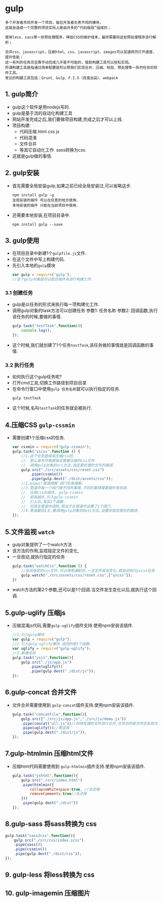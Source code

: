 # gulp
```
多个开发者共同开发一个项目，每位开发者负责不同的模块，
这就会造成一个完整的项目实际上是由许多的“代码版段”组成的；

使用less、sass等一些预处理程序，降低CSS的维护成本，最终需要将这些预处理程序进行解析；

合并css、javascript，压缩html、css、javascript、images可以加速网页打开速度，提升性能；
这一系列的任务完全靠手动完成几乎是不可能的，借助构建工具可以轻松实现。
所谓构建工具是指通过简单配置就可以帮我们实现合并、压缩、校验、预处理等一系列任务的软件工具。
常见的构建工具包括：Grunt、Gulp、F.I.S（百度出品）、webpack
```
## 1. gulp简介
* gulp这个软件是用nodejs写的.
* gulp是基于流的自动化构建工具
* 网站开发完成之后,我们要做项目构建,完成之后才可以上线.
* 项目构建:
    * 代码压缩.html css js
    * 代码混淆
    * 文件合并
    * 等其它自动化工作. sass转换为css.
* 这就是gulp做的事情.

## 2. gulp安装
* 首先需要全局安装gulp,如果之前已经全局安装过,可以省略这步.
    ```
    npm install gulp -g 
    全局安装的插件 可以在任意的地方使用.
    本地安装的插件 只能在当前项目中使用.
    ```
*  还需要本地安装,在项目目录中.
    ```
    npm install gulp --save
    ```

## 3. gulp使用
* 在项目目录中新建1个`gulpfile.js`文件.
* 在这个文件中写上构建代码.
* 先引入本地的`gulp`模块
    ```js
    var gulp = require('gulp');
    //这个gulp对象就可以配合插件来进行构建工作.
    ```
### 3.1 创建任务
* gulp是以任务的形式来执行每一项构建化工作.
* 调用gulp对象的task方法可以创建任务
    参数1: 任务名称
    参数2: 回调函数,执行该任务的时候,要做的事情.
    ```js
    gulp.task("testTask",function(){
        console.log();
    });
    ```
* 这个时候,我们就创建了1个任务`testTask`,该任务做的事情就是回调函数的事情.

### 3.2 执行任务
* 如何执行这个gulp任务呢?
* 打开cmd工具,切换工作路径到项目目录
* 在命令行窗口中使用`gulp 任务名称`就可以执行指定的任务.
    ```
    gulp testTask
    ```
* 这个时候,名叫`testTask`的任务就会被执行.

## 4.压缩CSS `gulp-cssmin`
* 需要创建1个压缩css的任务.
    ```js
    var cssmin = require("gulp-cssmin");
    gulp.task("yscss",function () {
        //1.这个任务是用来压缩css的.
        //  那么首先你需要指定需要压缩的css文件
        //  调用gulp对象的src方法,指定要处理的文件的路径.
        gulp.src("./src/assets/css/reset.css")
            .pipe(cssmin())
            .pipe(gulp.dest("./dist/assets/css"));
        //2.pipe()管道理解 阀门形象理解.
        //3.管道中每一个阀门做不同的事情.不同的事情需要插件来完成.
        //  压缩css的插件. gulp-cssmin
        //  安装插件,引入gulp-cssmin
        //  引入后,其实1个函数.
        //  将其在管道中调用,相当于在管道中设置了1个阀门.
        //4.管道最后1关,要调用gulp对象的dest方法,设置存放处理后的路径.
    }); 
    ```

## 5.文件监视 `watch`
* gulp对象提供了一个watch方法
* 该方法的作用,监视指定文件的变化,
* 一旦改动,就执行指定的任务
    ```js
    gulp.task("watchCss",function () {
        //监视指定的css文件.可以使用通配符,一旦文件发送变化,就自动执行yscss任务
        gulp.watch("./src/assets/css/reset.css",["yscss"]);
    })
    ```
* watch方法的第2个参数,还可以是1个回调.当文件发生变化以后,就执行这个回调.


## 5.gulp-uglify 压缩js
* 压缩混淆js代码,需要`gulp-uglify`插件支持.使用npm安装该插件.
    ```js
    //1.引入gulp模块
    var gulp = require("gulp");
    //2.引入gulp-uglify模块.返回的是1个函数.
    var uglify = require("gulp-uglify");
    //3.新建任务
    gulp.task("ysjs",function(){
        gulp.src("./js/app.js")
            .pipe(uglify())
            .pipe(gulp.dest("./dist/js"));
    });
    ```
## 6.gulp-concat 合并文件
* 文件合并需要使用到 `gulp-concat`插件支持.使用npm安装该插件.
    ```js
    gulp.task("concatFile",function(){
        gulp.src(["./src/js/app.js","./src/js/demo.js"])
        .pipe(concat("all.js"))//将待处理的文件进行合并,合并后的新文件的名称为 all.js
        .pipe(uglify())//再混淆
        .pipe(gulp.dest("./dist/js"));
    });
    ```

## 7.gulp-htmlmin 压缩html文件
* 压缩html代码需要使用到 `gulp-htmlmin`插件支持.使用npm安装该插件.
    ```js
    gulp.task("yshtml",function(){
        gulp.src("./src/index.html")
        .pipe(htmlmin({
            collapseWhitespace:true, //去空格
            removeComments:true//去注释
        }))
        .pipe(gulp.dest("./dist"))
    });
    ```

## 8.gulp-sass 将sass转换为 css
```javascript
gulp.task("sass2css",function(){
    gulp.src("./src/css/index.scss")
    .pipe(sass())
    .pipe(cssmin())
    .pipe(gulp.dest("./dist/css"));
});
```

## 9. gulp-less 将less转换为 css

## 10. gulp-imagemin 压缩图片 







